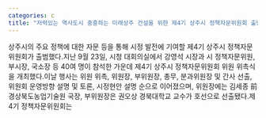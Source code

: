 ```yaml
---
categories: c
title: "저력있는 역사도시 중흥하는 미래상주 건설을 위한 제4기 상주시 정책자문위원회 출범"
---
```

상주시의 주요 정책에 대한 자문 등을 통해 시정 발전에 기여할 제4기 상주시 정책자문위원회가 출범했다.지난 9월 23일, 시청 대회의실에서 강영석 시장과 시 정책자문위원, 부시장, 국소장 등 40여 명이 참석한 가운데 제4기 상주시 정책자문위원회 위원 위촉식을 개최했다.이날 행사는 위원 위촉, 위원장, 부위원장, 총무, 분과위원장 및 간사 선출, 위원회 운영방향 설명 및 토론, 시정현안 설명 순으로 이어졌으며, 위원장에는 김세종 前경상북도농업기술원 국장, 부위원장은 권오상 경북대학교 교수가 호선으로 선출됐다.제4기 정책자문위원회는